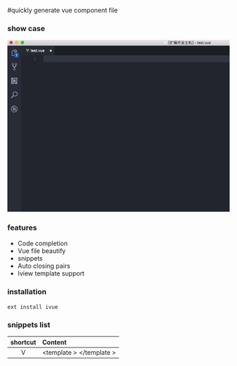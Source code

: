 #quickly generate vue component file

### show case

![demo](https://raw.githubusercontent.com/dainash/ivue/master/images/record.gif)

### features

- Code completion
- Vue file beautify
- snippets
- Auto closing pairs
- Iview template support

### installation

```
ext install ivue
```

### snippets list

|  shortcut   | Content                                  |
| :---------: | :--------------------------------------- |
|      V      |  \<template \> \</template \><script><script><style></style> |
|    func     | function(){}                             |
|     Row     |  \<Row \> \</Row \>                              |
|     Col     | <Col span=""></Col>                      |
|   Button    | <Button type="primary"></Button>         |
|    Input    | <Input v-model="" placeholder=""></Input> |
| Inputnumber | <Input-number :max="10" :min="1" v-model="model"></Input-number> |
|    Table    | <Table :columns="column" :data="data"></Table> |
|   Select    | <Select v-model="model"><Option v-for="item in list" :value="value" :key="item"></Option></Select> |
| Datepicker  | <Date-picker type="datetime" format="yyyy/MM/dd HH:mm" placeholder="选择日期和时间"></Date-picker> |
|   Upload    | <Upload action=""><Button type="ghost" icon="ios-cloud-upload-outline">上传文件</Button></Upload> |
|   Message   | this.$Message.info('');                  |

